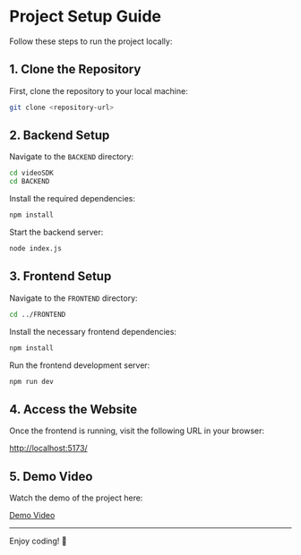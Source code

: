 # Project Setup Guide

Follow these steps to run the project locally:

## 1. Clone the Repository
First, clone the repository to your local machine:

```bash
git clone <repository-url>
```

## 2. Backend Setup
Navigate to the `BACKEND` directory:

```bash
cd videoSDK
cd BACKEND
```

Install the required dependencies:

```bash
npm install
```

Start the backend server:

```bash
node index.js
```

## 3. Frontend Setup
Navigate to the `FRONTEND` directory:

```bash
cd ../FRONTEND
```

Install the necessary frontend dependencies:

```bash
npm install
```

Run the frontend development server:

```bash
npm run dev
```

## 4. Access the Website
Once the frontend is running, visit the following URL in your browser:

[http://localhost:5173/](http://localhost:5173/)

## 5. Demo Video
Watch the demo of the project here:

[Demo Video](https://drive.google.com/file/d/1fOJHM3TFFp2bDFPU4Q4cWzlwA9MU8KUH/view)

---

Enjoy coding! 🎉
